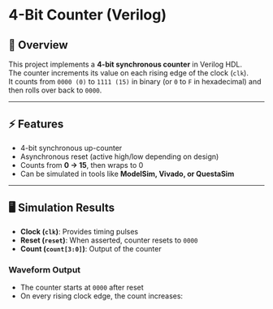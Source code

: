 # 4-Bit Counter (Verilog)

## 📖 Overview
This project implements a **4-bit synchronous counter** in Verilog HDL.  
The counter increments its value on each rising edge of the clock (`clk`).  
It counts from `0000 (0)` to `1111 (15)` in binary (or `0` to `F` in hexadecimal) and then rolls over back to `0000`.

---

## ⚡ Features
- 4-bit synchronous up-counter  
- Asynchronous reset (active high/low depending on design)  
- Counts from **0 → 15**, then wraps to 0  
- Can be simulated in tools like **ModelSim, Vivado, or QuestaSim**

---

## 🖥️ Simulation Results
- **Clock (`clk`)**: Provides timing pulses  
- **Reset (`reset`)**: When asserted, counter resets to `0000`  
- **Count (`count[3:0]`)**: Output of the counter  

### Waveform Output
- The counter starts at `0000` after reset  
- On every rising clock edge, the count increases:  
